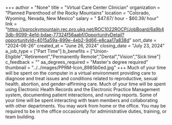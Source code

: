 +++
author = "None"
title = "Virtual Care Center Clinician"
organization = "Planned Parenthood of the Rocky Mountains"
location = "Colorado, Wyoming, Nevada, New Mexico"
salary = " $47.67/ hour - $60.39/ hour"
link = "https://pprockymountain.rec.pro.ukg.net/ROC1022ROCP/JobBoard/6a9b43db-9099-4efd-bdae-77324f56aabf/OpportunityDetail?opportunityId=4015a59a-899e-4eb2-9d66-e8caa17a838d"
sort_date = "2024-06-26"
created_at = "June 26, 2024"
closing_date = "July 23, 2024"
a_job_type = ["Part Time"]
b_benefits = ["Union-Eligible","Retirement","Permanently Remote","Dental","Vision","Sick time"]
c_feedback = ""
aa_degrees_required = "Master's degree required"
thumbnail = "../../images/PPRM-Icon_8985b0ed.jpg"
+++
Much of your time will be spent on the computer in a virtual environment providing care to diagnose and treat issues and conditions related to reproductive, sexual health, abortion, and gender-affirming care. Much of your time will be spent using Electronic Health Records and the Electronic Practice Management system, documenting patient interactions, and running reports. Some of your time will be spent interacting with team members and collaborating with other departments. You may work from home or the office. You may be required to be in the office occasionally for administrative duties, training, or team building.